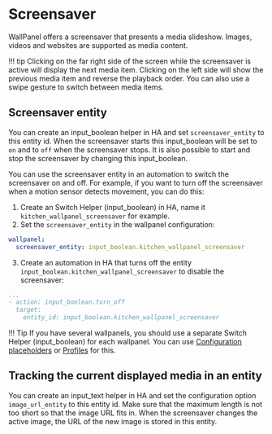 # Screensaver
WallPanel offers a screensaver that presents a media slideshow.
Images, videos and websites are supported as media content.

!!! tip
    Clicking on the far right side of the screen while the screensaver is active will display the next media item.
    Clicking on the left side will show the previous media item and reverse the playback order.
    You can also use a swipe gesture to switch between media items.

## Screensaver entity
You can create an input_boolean helper in HA and set `screensaver_entity` to this entity id.
When the screensaver starts this input_boolean will be set to `on` and to `off` when the screensaver stops.
It is also possible to start and stop the screensaver by changing this input_boolean.

You can use the screensaver entity in an automation to switch the screensaver on and off.
For example, if you want to turn off the screensaver when a motion sensor detects movement, you can do this:

1. Create an Switch Helper (input_boolean) in HA, name it `kitchen_wallpanel_screensaver` for example.
2. Set the `screensaver_entity` in the wallpanel configuration:
```yaml
wallpanel:
  screensaver_entity: input_boolean.kitchen_wallpanel_screensaver
```
3. Create an automation in HA that turns off the entity `input_boolean.kitchen_wallpanel_screensaver` to disable the screensaver:
```yaml
...
- action: input_boolean.turn_off
  target:
    entity_id: input_boolean.kitchen_wallpanel_screensaver
```

!!! Tip
    If you have several wallpanels, you should use a separate Switch Helper (input_boolean) for each wallpanel.
    You can use [Configuration placeholders](configuration.md#dynamic-configuration-using-placeholders) or [Profiles](configuration.md#profiles) for this.

## Tracking the current displayed media in an entity
You can create an input_text helper in HA and set the configuration option `image_url_entity` to this entity id.
Make sure that the maximum length is not too short so that the image URL fits in.
When the screensaver changes the active image, the URL of the new image is stored in this entity.
